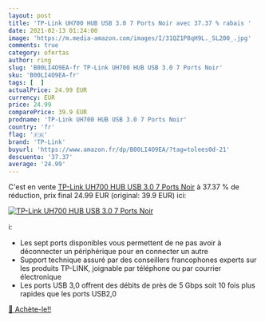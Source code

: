 ```yaml
---
layout: post
title: 'TP-Link UH700 HUB USB 3.0 7 Ports Noir avec 37.37 % rabais '
date: 2021-02-13 01:24:00
image: 'https://m.media-amazon.com/images/I/31QZ1P8qH9L._SL200_.jpg'
comments: true
category: ofertas
author: ring
slug: 'B00LI4O9EA-fr TP-Link UH700 HUB USB 3.0 7 Ports Noir'
sku: 'B00LI4O9EA-fr'
tags: [  ]
actualPrice: 24.99 EUR
currency: EUR
price: 24.99
comparePrice: 39.9 EUR
prodname: 'TP-Link UH700 HUB USB 3.0 7 Ports Noir'
country: 'fr'
flag: '🇫🇷'
brand: 'TP-Link'
buyurl: 'https://www.amazon.fr/dp/B00LI4O9EA/?tag=tolees0d-21'
descuento: '37.37'
average: '24.99'
---
```


C'est en vente [TP-Link UH700 HUB USB 3.0 7 Ports Noir](https://www.amazon.fr/dp/B00LI4O9EA/?tag=tolees0d-21)  à  37.37 % de réduction, prix final  24.99 EUR (original: 39.9 EUR) ici:

[![TP-Link UH700 HUB USB 3.0 7 Ports Noir](https://m.media-amazon.com/images/I/31QZ1P8qH9L._SL200_.jpg)](https://www.amazon.fr/dp/B00LI4O9EA/?tag=tolees0d-21)

ℹ️:

- Les sept ports disponibles vous permettent de ne pas avoir à déconnecter un périphérique pour en connecter un autre
- Support technique assuré par des conseillers francophones experts sur les produits TP-LINK, joignable par téléphone ou par courrier électronique
- Les ports USB 3,0 offrent des débits de près de 5 Gbps soit 10 fois plus rapides que les ports USB2,0

[🛒 Achète-le!!](https://www.amazon.fr/dp/B00LI4O9EA/?tag=tolees0d-21)
